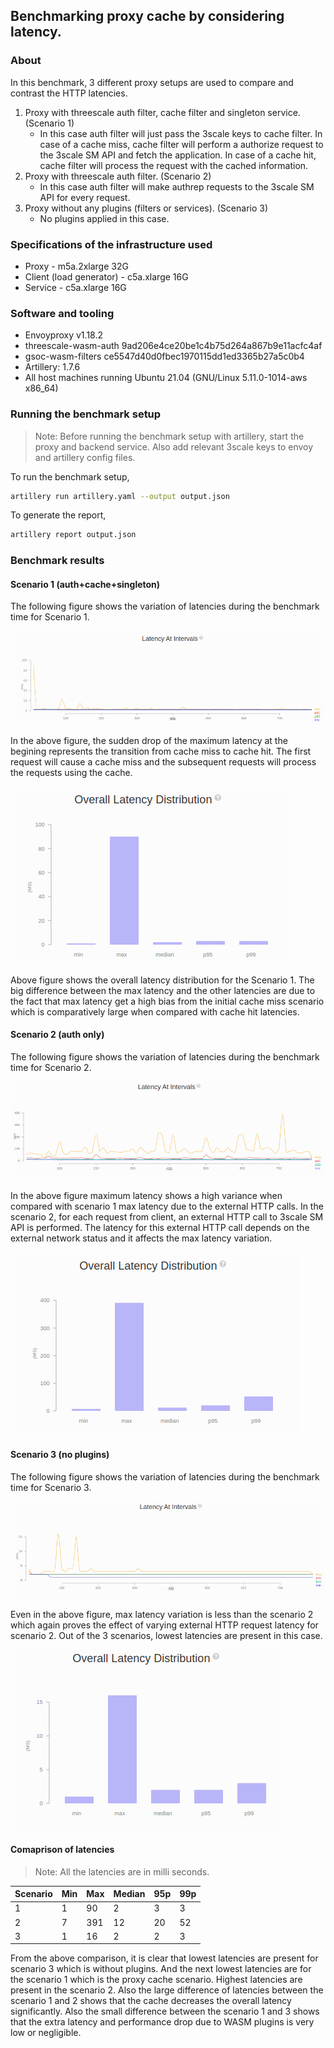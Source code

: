 ## Benchmarking proxy cache by considering latency.

### About

In this benchmark, 3 different proxy setups are used to compare and contrast the HTTP latencies.

1. Proxy with threescale auth filter, cache filter and singleton service. (Scenario 1)
    * In this case auth filter will just pass the 3scale keys to cache filter. In case of a cache miss, cache filter will perform a authorize request to the 3scale SM API and fetch the application. In case of a cache hit, cache filter will process the request with the cached information.
2. Proxy with threescale auth filter. (Scenario 2)
    * In this case auth filter will make authrep requests to the 3scale SM API for every request.
3. Proxy without any plugins (filters or services). (Scenario 3)
    * No plugins applied in this case.

### Specifications of the infrastructure used

* Proxy - m5a.2xlarge   32G
* Client (load generator) - c5a.xlarge 	16G
* Service - c5a.xlarge 	16G

### Software and tooling

* Envoyproxy v1.18.2
* threescale-wasm-auth 9ad206e4ce20be1c4b75d264a867b9e11acfc4af
* gsoc-wasm-filters ce5547d40d0fbec1970115dd1ed3365b27a5c0b4
* Artillery: 1.7.6
* All host machines running Ubuntu 21.04 (GNU/Linux 5.11.0-1014-aws x86_64)

### Running the benchmark setup

> Note: Before running the benchmark setup with artillery, start the proxy and backend service. Also add relevant 3scale keys to envoy and artillery config files.

To run the benchmark setup,

```sh
artillery run artillery.yaml --output output.json
```

To generate the report,

```sh
artillery report output.json
```

### Benchmark results

#### Scenario 1 (auth+cache+singleton)

The following figure shows the variation of latencies during the benchmark time for Scenario 1.

![Variation of latencies with time interval](reports/scenario1-latency.png "Scenario 1 latencies")

In the above figure, the sudden drop of the maximum latency at the begining represents the transition from cache miss to cache hit. The first request will cause a cache miss and the subsequent requests will process the requests using the cache.

![Overall latency histogram](reports/scenario1-overall.png "Scenario 1 latencies")

Above figure shows the overall latency distribution for the Scenario 1. The big difference between the max latency and the other latencies are due to the fact that max latency get a high bias from the initial cache miss scenario which is comparatively large when compared with cache hit latencies.

#### Scenario 2 (auth only)

The following figure shows the variation of latencies during the benchmark time for Scenario 2.

![Variation of latencies with time interval](reports/scenario2-latency.png "Scenario 2 latencies")

In the above figure maximum latency shows a high variance when compared with scenario 1 max latency due to the external HTTP calls. In the scenario 2, for each request from client, an external HTTP call to 3scale SM API is performed. The latency for this external HTTP call depends on the external network status and it affects the max latency variation.

![Overall latency histogram](reports/scenario2-overall.png "Scenario 2 latencies")

#### Scenario 3 (no plugins)

The following figure shows the variation of latencies during the benchmark time for Scenario 3.

![Variation of latencies with time interval](reports/scenario3-latency.png "Scenario 3 latencies")

Even in the above figure, max latency variation is less than the scenario 2 which again proves the effect of varying external HTTP request latency for scenario 2.
Out of the 3 scenarios, lowest latencies are present in this case.

![Overall latency histogram](reports/scenario3-overall.png "Scenario 3 latencies")

#### Comaprison of latencies

> Note: All the latencies are in milli seconds.

| Scenario | Min | Max | Median | 95p | 99p |
| -------- | --- | --- | ------ | --- | --- |
| 1 | 1 | 90 | 2 | 3 | 3 |
| 2 | 7 | 391 | 12 | 20 | 52 |
| 3 | 1 | 16 | 2 | 2 | 3 |

From the above comparison, it is clear that lowest latencies are present for scenario 3 which is without plugins. And the next lowest latencies are for the scenario 1 which is the proxy cache scenario. Highest latencies are present in the scenario 2. Also the large difference of latencies between the scenario 1 and 2 shows that the cache decreases the overall latency significantly. Also the small difference between the scenario 1 and 3 shows that the extra latency and performance drop due to WASM plugins is very low or negligible.
